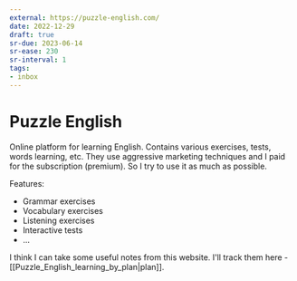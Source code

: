 ```yaml
---
external: https://puzzle-english.com/
date: 2022-12-29
draft: true
sr-due: 2023-06-14
sr-ease: 230
sr-interval: 1
tags:
- inbox
---
```


# Puzzle English

Online platform for learning English. Contains various exercises, tests, words
learning, etc. They use aggressive marketing techniques and I paid for the
subscription (premium). So I try to use it as much as possible.

Features:

- Grammar exercises
- Vocabulary exercises
- Listening exercises
- Interactive tests
- ...

I think I can take some useful notes from this website. I'll track them here -
[[Puzzle_English_learning_by_plan|plan]].
